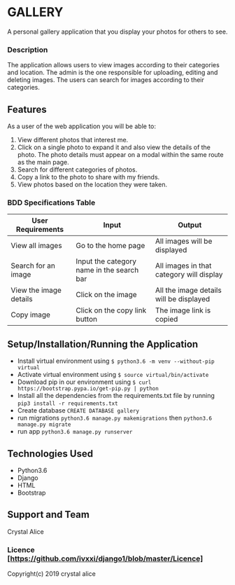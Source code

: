 # GALLERY
A personal gallery application that you display your photos for others to see.

### Description
The application allows users to view images according to their categories and location. The admin is the one responsible for uploading, editing and deleting images. The users can search for images according to their categories.

## Features
As a user of the web application you will be able to:

1. View different photos that interest me.
2. Click on a single photo to expand it and also view the details of the photo. The photo details must appear on a modal within the same route as the main page.
3. Search for different categories of photos. 
4. Copy a link to the photo to share with my friends.
5. View photos based on the location they were taken.

### BDD Specifications Table
|        User Requirements                 |           Input                           |           Output                         |
|------------------------------------------|-------------------------------------------|------------------------------------------|
| View all images                          |  Go to the home page                      |    All images will be displayed          |
| Search for an image                      | Input the category name in the search bar | All images in that category will display |
| View the image details                   | Click on the image                        | All the image details will be displayed  |
| Copy image                               | Click on the copy link button             | The image link is copied                 |


## Setup/Installation/Running the Application
* Install virtual environment using `$ python3.6 -m venv --without-pip virtual`
* Activate virtual environment using `$ source virtual/bin/activate`
* Download pip in our environment using `$ curl https://bootstrap.pypa.io/get-pip.py | python`
* Install all the dependencies from the requirements.txt file by running `pip3 install -r requirements.txt`
* Create database `CREATE DATABASE gallery`
* run migrations `python3.6 manage.py makemigrations` then `python3.6 manage.py migrate`
* run app `python3.6 manage.py runserver `



## Technologies Used
* Python3.6
* Django
* HTML
* Bootstrap

## Support and Team
Crystal Alice

### Licence [https://github.com/ivxxi/django1/blob/master/Licence]
Copyright(c) 2019  crystal alice
